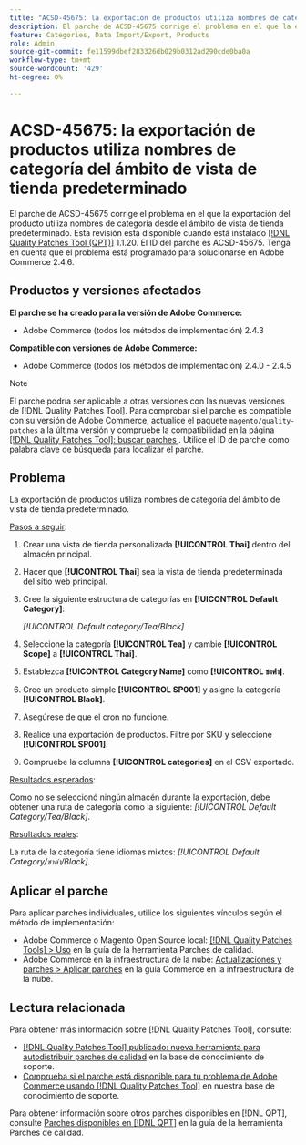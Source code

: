 ```yaml
---
title: "ACSD-45675: la exportación de productos utiliza nombres de categoría desde el ámbito de vista de tienda predeterminado"
description: El parche de ACSD-45675 corrige el problema en el que la exportación del producto utiliza nombres de categoría desde el ámbito de vista de tienda predeterminado. Este parche está disponible cuando está instalada la [Quality Patches Tool (QPT)](https://experienceleague.adobe.com/en/docs/commerce-knowledge-base/kb/announcements/commerce-announcements/magento-quality-patches-released-new-tool-to-self-serve-quality-patches) 1.1.20. El ID del parche es ACSD-45675. Tenga en cuenta que el problema está programado para solucionarse en Adobe Commerce 2.4.6.
feature: Categories, Data Import/Export, Products
role: Admin
source-git-commit: fe11599dbef283326db029b0312ad290cde0ba0a
workflow-type: tm+mt
source-wordcount: '429'
ht-degree: 0%

---
```


# ACSD-45675: la exportación de productos utiliza nombres de categoría del ámbito de vista de tienda predeterminado

El parche de ACSD-45675 corrige el problema en el que la exportación del producto utiliza nombres de categoría desde el ámbito de vista de tienda predeterminado. Esta revisión está disponible cuando está instalado [[!DNL Quality Patches Tool (QPT)]](https://experienceleague.adobe.com/en/docs/commerce-knowledge-base/kb/announcements/commerce-announcements/magento-quality-patches-released-new-tool-to-self-serve-quality-patches) 1.1.20. El ID del parche es ACSD-45675. Tenga en cuenta que el problema está programado para solucionarse en Adobe Commerce 2.4.6.

## Productos y versiones afectados

**El parche se ha creado para la versión de Adobe Commerce:**

* Adobe Commerce (todos los métodos de implementación) 2.4.3

**Compatible con versiones de Adobe Commerce:**

* Adobe Commerce (todos los métodos de implementación) 2.4.0 - 2.4.5

>[!NOTE]
>
>El parche podría ser aplicable a otras versiones con las nuevas versiones de [!DNL Quality Patches Tool]. Para comprobar si el parche es compatible con su versión de Adobe Commerce, actualice el paquete `magento/quality-patches` a la última versión y compruebe la compatibilidad en la página [[!DNL Quality Patches Tool]: buscar parches ](https://experienceleague.adobe.com/tools/commerce-quality-patches/index.html). Utilice el ID de parche como palabra clave de búsqueda para localizar el parche.

## Problema

La exportación de productos utiliza nombres de categoría del ámbito de vista de tienda predeterminado.

<u>Pasos a seguir</u>:

1. Crear una vista de tienda personalizada **[!UICONTROL Thai]** dentro del almacén principal.
1. Hacer que **[!UICONTROL Thai]** sea la vista de tienda predeterminada del sitio web principal.
1. Cree la siguiente estructura de categorías en **[!UICONTROL Default Category]**:

   *[!UICONTROL Default category/Tea/Black]*

1. Seleccione la categoría **[!UICONTROL Tea]** y cambie **[!UICONTROL Scope]** a **[!UICONTROL Thai]**.
1. Establezca **[!UICONTROL Category Name]** como **[!UICONTROL ชาดำ]**.
1. Cree un producto simple **[!UICONTROL SP001]** y asigne la categoría **[!UICONTROL Black]**.
1. Asegúrese de que el cron no funcione.
1. Realice una exportación de productos. Filtre por SKU y seleccione **[!UICONTROL SP001]**.
1. Compruebe la columna **[!UICONTROL categories]** en el CSV exportado.

<u>Resultados esperados</u>:

Como no se seleccionó ningún almacén durante la exportación, debe obtener una ruta de categoría como la siguiente: *[!UICONTROL Default Category/Tea/Black]*.

<u>Resultados reales</u>:

La ruta de la categoría tiene idiomas mixtos: *[!UICONTROL Default Category/ชาดำ/Black]*.

## Aplicar el parche

Para aplicar parches individuales, utilice los siguientes vínculos según el método de implementación:

* Adobe Commerce o Magento Open Source local: [[!DNL Quality Patches Tools] > Uso](/help/tools/quality-patches-tool/usage.md) en la guía de la herramienta Parches de calidad.
* Adobe Commerce en la infraestructura de la nube: [Actualizaciones y parches > Aplicar parches](https://experienceleague.adobe.com/docs/commerce-cloud-service/user-guide/develop/upgrade/apply-patches.html) en la guía Commerce en la infraestructura de la nube.

## Lectura relacionada

Para obtener más información sobre [!DNL Quality Patches Tool], consulte:

* [[!DNL Quality Patches Tool] publicado: nueva herramienta para autodistribuir parches de calidad](https://experienceleague.adobe.com/en/docs/commerce-knowledge-base/kb/announcements/commerce-announcements/magento-quality-patches-released-new-tool-to-self-serve-quality-patches) en la base de conocimiento de soporte.
* [Comprueba si el parche está disponible para tu problema de Adobe Commerce usando [!DNL Quality Patches Tool]](https://experienceleague.adobe.com/docs/commerce-knowledge-base/kb/support-tools/patches/check-patch-for-magento-issue-with-magento-quality-patches.html) en nuestra base de conocimiento de soporte.

Para obtener información sobre otros parches disponibles en [!DNL QPT], consulte [Parches disponibles en [!DNL QPT]](https://experienceleague.adobe.com/tools/commerce-quality-patches/index.html) en la guía de la herramienta Parches de calidad.
